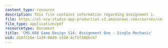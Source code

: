 ```yaml
---
content_type: resource
description: This file contains information regarding assignment 1.
file: https://ol-ocw-studio-app-production.s3.amazonaws.com/courses/cms-608-game-design-spring-2014/d1b7216e1a3906d91d2d4cf5f39bbcb7_MITCMS_608S14_AsigmentOne.pdf
file_type: application/pdf
resourcetype: Document
title: 'CMS.608 Game Design S14: Assignment One - Single Mechanic'
uid: d1b7216e-1a39-06d9-1d2d-4cf5f39bbcb7
---
```

